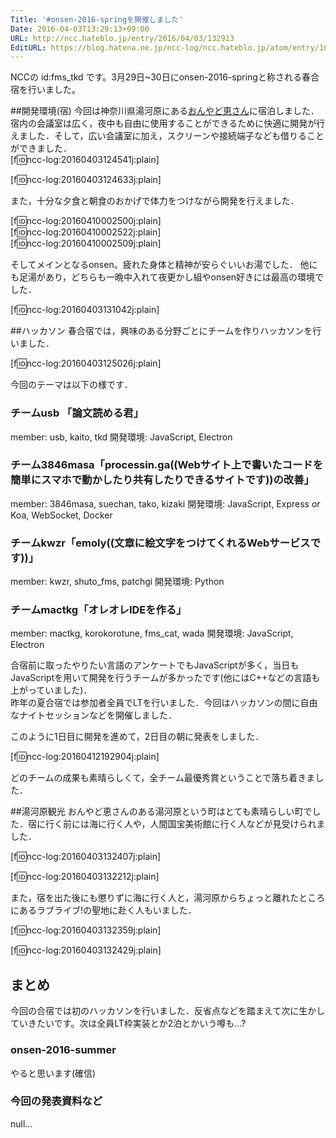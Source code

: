 ```yaml
---
Title: '#onsen-2016-springを開催しました'
Date: 2016-04-03T13:29:13+09:00
URL: http://ncc.hateblo.jp/entry/2016/04/03/132913
EditURL: https://blog.hatena.ne.jp/ncc-log/ncc.hateblo.jp/atom/entry/10328537792369613135
---
```


NCCの id:fms_tkd です。3月29日~30日にonsen-2016-springと称される春合宿を行いました。  
  

##開発環境(宿)
今回は神奈川県湯河原にある[おんやど恵さん](http://www.onyadomegumi.co.jp/)に宿泊しました．宿内の会議室は広く，夜中も自由に使用することができるために快適に開発が行えました．そして，広い会議室に加え，スクリーンや接続端子なども借りることができました．  
[f:id:ncc-log:20160403124541j:plain]  

[f:id:ncc-log:20160403124633j:plain]  

また，十分な夕食と朝食のおかげで体力をつけながら開発を行えました．  

[f:id:ncc-log:20160410002500j:plain]  
[f:id:ncc-log:20160410002522j:plain]  
[f:id:ncc-log:20160410002509j:plain]  

そしてメインとなるonsen。疲れた身体と精神が安らぐいいお湯でした． 他にも足湯があり，どちらも一晩中入れて夜更かし組やonsen好きには最高の環境でした．  

[f:id:ncc-log:20160403131042j:plain]  



##ハッカソン
春合宿では，興味のある分野ごとにチームを作りハッカソンを行いました．   

[f:id:ncc-log:20160403125026j:plain]  

今回のテーマは以下の様です．  

### チームusb 「論文読める君」
member: usb, kaito, tkd
開発環境: JavaScript, Electron

### チーム3846masa「processin.ga((Webサイト上で書いたコードを簡単にスマホで動かしたり共有したりできるサイトです))の改善」
member: 3846masa, suechan, tako, kizaki
開発環境: JavaScript, Express or Koa, WebSocket, Docker

### チームkwzr「emoly((文章に絵文字をつけてくれるWebサービスです))」
member: kwzr, shuto_fms, patchgi
開発環境: Python
### チームmactkg「オレオレIDEを作る」
member: mactkg, korokorotune, fms_cat, wada
開発環境: JavaScript, Electron 



合宿前に取ったやりたい言語のアンケートでもJavaScriptが多く，当日もJavaScriptを用いて開発を行うチームが多かったです(他にはC++などの言語も上がっていました)．  
昨年の夏合宿では参加者全員でLTを行いました．今回はハッカソンの間に自由なナイトセッションなどを開催しました．  

このように1日目に開発を進めて，2日目の朝に発表をしました．  

[f:id:ncc-log:20160412192904j:plain]  

どのチームの成果も素晴らしくて，全チーム最優秀賞ということで落ち着きました．  

##湯河原観光
おんやど恵さんのある湯河原という町はとても素晴らしい町でした．宿に行く前には海に行く人や，人間国宝美術館に行く人などが見受けられました．  

[f:id:ncc-log:20160403132407j:plain]  

[f:id:ncc-log:20160403132212j:plain]  

また，宿を出た後にも懲りずに海に行く人と，湯河原からちょっと離れたところにあるラブライブ!の聖地に赴く人もいました．  

[f:id:ncc-log:20160403132359j:plain]  

[f:id:ncc-log:20160403132429j:plain]  


## まとめ
今回の合宿では初のハッカソンを行いました．反省点などを踏まえて次に生かしていきたいです。次は全員LT枠実装とか2泊とかいう噂も...?  

### onsen-2016-summer
やると思います(確信)

### 今回の発表資料など
null...
